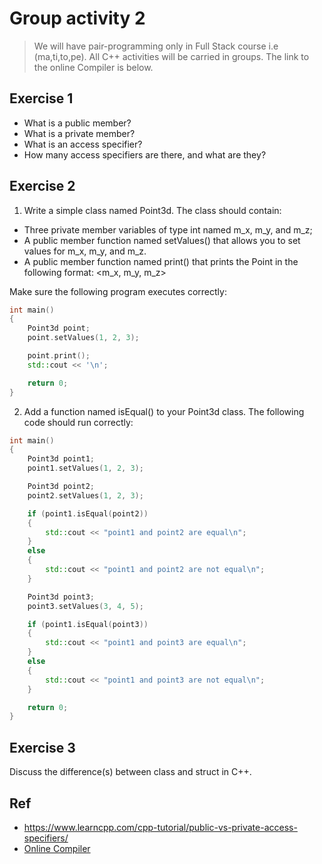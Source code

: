 # Group activity 2

> We will have pair-programming only in Full Stack course i.e (ma,ti,to,pe). All C++ activities will be carried in groups. The link to the online Compiler is below.

## Exercise 1

- What is a public member?
- What is a private member?
- What is an access specifier?
- How many access specifiers are there, and what are they?

## Exercise 2 

1. Write a simple class named Point3d. The class should contain:

- Three private member variables of type int named m_x, m_y, and m_z;
- A public member function named setValues() that allows you to set values for m_x, m_y, and m_z.
- A public member function named print() that prints the Point in the following format: <m_x, m_y, m_z>

Make sure the following program executes correctly:
```cpp
int main()
{
    Point3d point;
    point.setValues(1, 2, 3);

    point.print();
    std::cout << '\n';

    return 0;
}
```

2. Add a function named isEqual() to your Point3d class. The following code should run correctly:

```cpp
int main()
{
    Point3d point1;
    point1.setValues(1, 2, 3);

    Point3d point2;
    point2.setValues(1, 2, 3);

    if (point1.isEqual(point2))
    {
        std::cout << "point1 and point2 are equal\n";
    }
    else
    {
        std::cout << "point1 and point2 are not equal\n";
    }

    Point3d point3;
    point3.setValues(3, 4, 5);

    if (point1.isEqual(point3))
    {
        std::cout << "point1 and point3 are equal\n";
    }
    else
    {
        std::cout << "point1 and point3 are not equal\n";
    }

    return 0;
}
```

## Exercise 3 
Discuss the difference(s) between class and struct in C++.

## Ref
- https://www.learncpp.com/cpp-tutorial/public-vs-private-access-specifiers/
- [Online Compiler](https://cpp.sh/)
